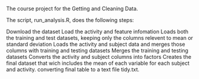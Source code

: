 The course project for the Getting and Cleaning Data. 

The script, run_analysis.R, does the following steps:

Download the dataset 
Load the activity and feature infomation
Loads both the training and test datasets, keeping only the columns relevent to mean or standard deviation
Loads the activity and subject data and merges those columns with training and testing datasets
Merges the training and testing datasets
Converts the activity and subject columns into factors
Creates the final  dataset that wich includes the mean of each variable for each subject and activity.
converting final table to a text file tidy.txt.

